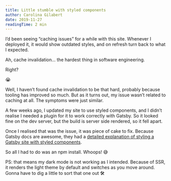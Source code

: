 ```yaml
---
title: Little stumble with styled components
author: Carolina Gilabert
date: 2019-11-27
readingTime: 2 min
---
```


I’d been seeing “caching issues” for a while with this site. Whenever I deployed it, it would show outdated styles, and on refresh turn back to what I expected.

Ah, cache invalidation… the hardest thing in software engineering.

Right?

😭

Well, I haven’t found cache invalidation to be that hard, probably because tooling has improved so much. But as it turns out, my issue wasn’t related to caching at all. The symptoms were just similar.

A few weeks ago, I updated my site to use styled components, and I didn’t realise I needed a plugin for it to work correctly with Gatsby. So it looked fine on the dev server, but the build is server side rendered, so it fell apart.

Once I realised that was the issue, it was piece of cake to fix. Because Gatsby docs are awesome, they had a [detailed explanation of styling a Gatsby site with styled components](https://www.gatsbyjs.org/docs/styled-components/).

So all I had to do was an npm install. Whoops! 😅

PS: that means my dark mode is not working as I intended. Because of SSR, it renders the light theme by default and switches as you move around. Gonna have to dig a little to sort that one out 🛠

